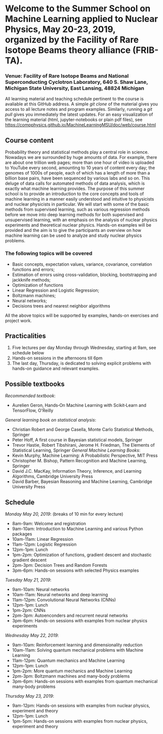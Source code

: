 # Welcome to the Summer School on Machine Learning applied to Nuclear Physics, May 20-23, 2019, organized by the Facility of Rare Isotope Beams theory alliance (FRIB-TA).

### Venue: Facility of Rare Isotope Beams and National Superconducting Cyclotron Laboratory, 640 S. Shaw Lane, Michigan State University, East Lansing, 48824 Michigan

All learning material and teaching schedule pertinent to the course is avaliable at this GitHub address. A simple _git clone_ of the material gives you access to all lecture notes and program examples. Similarly, running a _git pull_ gives you immediately the latest updates. For an easy visualization of the learning material (html, jupyter-notebooks or plain pdf files), see https://compphysics.github.io/MachineLearningMSU/doc/web/course.html

## Course content

Probability theory and statistical methods play a central role in science. Nowadays we are
surrounded by huge amounts of data. For example, there are about one trillion web pages; more than one
hour of video is uploaded to YouTube every second, amounting to 10 years of content every
day; the genomes of 1000s of people, each of which has a length of more than a billion  base pairs, have
been sequenced by various labs and so on.
This deluge of data calls for automated methods of data analysis, which is exactly what machine learning provides. 
The purpose of this summer school is to provide an introduction to the core concepts and tools of machine learning in a manner easily understood and intuitive to physicists and nuclear physicists in particular. We will start with some of the basic methods from supervised learning, such as various regression methods before we move into deep learning methods for both supervised and unsupervised learning, with an emphasis on the analysis of nuclear physics experiments and theoretical nuclear physics. 
Hands-on examples will be provided and the aim is to give the participants an overview on how machine learning can be used to analyze and study nuclear physics problems. 

###  The following topics will be covered
- Basic concepts, expectation values, variance, covariance, correlation functions and errors;
- Estimation of errors using cross-validation, blocking, bootstrapping and jackknife methods;
- Optimization of functions
- Linear Regression and Logistic Regression;
- Boltzmann machines;
- Neural networks;
- Decisions trees and nearest neighbor algorithms

All the above topics will be supported by examples, hands-on exercises and project work.


## Practicalities

1. Five lectures per day Monday through Wednesday, starting at 9am, see schedule below
2. Hands-on sessions in the afternoons till 6pm
3. The last day, Thursday, is dedicated to solving explicit problems with hands-on guidance and relevant examples.


## Possible textbooks

_Recommended textbook_:
- Aurelien Geron, Hands‑On Machine Learning with Scikit‑Learn and TensorFlow, O'Reilly

_General learning book on statistical analysis_:
- Christian Robert and George Casella, Monte Carlo Statistical Methods, Springer
- Peter Hoff, A first course in Bayesian statistical models, Springer
- Trevor Hastie, Robert Tibshirani, Jerome H. Friedman, The Elements of Statistical Learning, Springer
_General Machine Learning Books_:
- Kevin Murphy, Machine Learning: A Probabilistic Perspective, MIT Press
- Christopher M. Bishop, Pattern Recognition and Machine Learning, Springer
- David J.C. MacKay, Information Theory, Inference, and Learning Algorithms, Cambridge University Press
- David Barber, Bayesian Reasoning and Machine Learning, Cambridge University Press 

## Schedule
_Monday May 20, 2019_:  (breaks of 10 min for every lecture)

- 8am-9am: Welcome and registration
- 9am-10am: Introduction to Machine Learning and various Python packages
- 10am-11am: Linear Regression
- 11am-12pm: Logistic Regression
- 12pm-1pm: Lunch
- 1pm-2pm: Optimization of functions, gradient descent and stochastic gradient descent
- 2pm-3pm: Decision Trees and Random Forests
- 3pm-6pm: Hands-on sessions with selected Physics examples

_Tuesday May 21, 2019_:

- 9am-10am: Neural networks
- 10am-11am: Neural networks and deep learning
- 11am-12pm: Convolutional Neural Networks (CNNs)
- 12pm-1pm: Lunch
- 1pm-2pm: CNNs
- 2pm-3pm: Autoenconders and recurrent neural networks
- 3pm-6pm: Hands-on sessions with examples from nuclear physics experiments

_Wednesday May 22, 2019_:

- 9am-10am: Reinforcement learning and dimensionality reduction
- 10am-11am: Solving quantum mechanical problems with Machine Learning
- 11am-12pm: Quantum mechanics and Machine Learning 
- 12pm-1pm: Lunch
- 1pm-2pm:  More quantum mechanics and Machine Learning
- 2pm-3pm:  Boltzmann machines and many-body problems
- 3pm-6pm: Hands-on sessions with examples from quantum mechanical many-body problems

_Thursday May 23, 2019_:

- 9am-12pm: Hands-on sessions with examples from nuclear physics, experiment and theory 
- 12pm-1pm: Lunch
- 1pm-5pm: Hands-on sessions with examples from nuclear physics, experiment and theory

